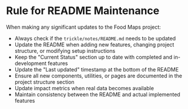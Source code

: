 # Rule for README Maintenance

When making any significant updates to the Food Maps project:

- Always check if the `trickle/notes/README.md` needs to be updated
- Update the README when adding new features, changing project structure, or modifying setup instructions
- Keep the "Current Status" section up to date with completed and in-development features
- Update the "Last updated" timestamp at the bottom of the README
- Ensure all new components, utilities, or pages are documented in the project structure section
- Update impact metrics when real data becomes available
- Maintain consistency between the README and actual implemented features
